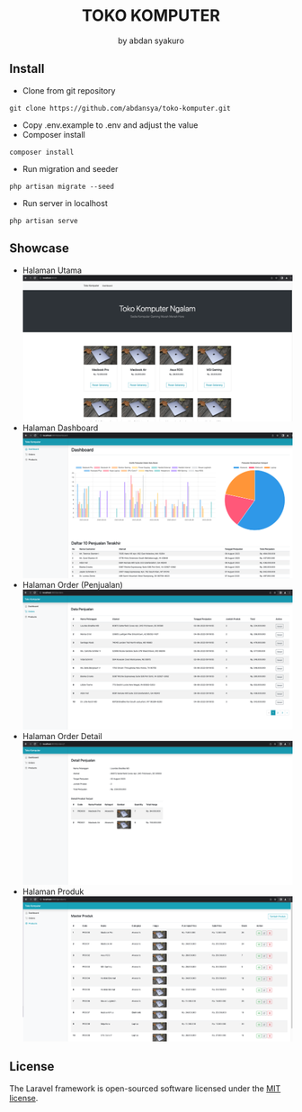 <h1 align="center">TOKO KOMPUTER</h1>
<p align="center">by abdan syakuro</p>

## Install

- Clone from git repository
```
git clone https://github.com/abdansya/toko-komputer.git
```
- Copy .env.example to .env and adjust the value
- Composer install
```
composer install
```
- Run migration and seeder
```
php artisan migrate --seed
```
- Run server in localhost
```
php artisan serve
```

## Showcase
- Halaman Utama
![Dashboard](/public/images/halaman-utama.png?raw=true "Home")
- Halaman Dashboard
![Dashboard](/public/images/dashboard.png?raw=true "Dashboard")
- Halaman Order (Penjualan)
![Dashboard](/public/images/menu-order.png?raw=true "Order")
- Halaman Order Detail
![Dashboard](/public/images/detail-order.png?raw=true "Order Detail")
- Halaman Produk
![Dashboard](/public/images/menu-product.png?raw=true "Product")

## License

The Laravel framework is open-sourced software licensed under the [MIT license](https://opensource.org/licenses/MIT).
